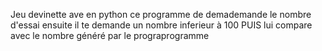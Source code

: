 Jeu devinette ave en python
ce programme de demademande le nombre d'essai 
ensuite il te demande un nombre  inferieur à 100
PUIS lui compare avec le nombre généré par le prograprogramme 
